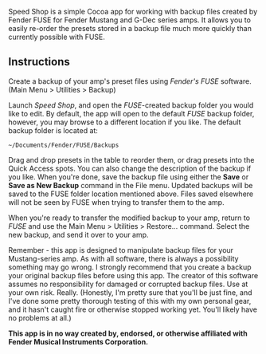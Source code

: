 Speed Shop is a simple Cocoa app for working with backup files created by Fender FUSE for Fender Mustang and G-Dec series amps. It allows you to easily re-order the presets stored in a backup file much more quickly than currently possible with FUSE.

Instructions
---------------

Create a backup of your amp's preset files using *Fender's FUSE* software. (Main Menu > Utilities > Backup)

Launch *Speed Shop*, and open the *FUSE*-created backup folder you would like to edit. By default, the app will open to the default *FUSE* backup folder, however, you may browse to a different location if you like. The default backup folder is located at:

```
~/Documents/Fender/FUSE/Backups
```

Drag and drop presets in the table to reorder them, or drag presets into the Quick Access spots. You can also change the description of the backup if you like. When you're done, save the backup file using either the **Save** or **Save as New Backup** command in the File menu. Updated backups will be saved to the FUSE folder location mentioned above. Files saved elsewhere will not be seen by FUSE when trying to transfer them to the amp.

When you're ready to transfer the modified backup to your amp, return to *FUSE* and use the Main Menu > Utilities > Restore... command. Select the new backup, and send it over to your amp.

Remember - this app is designed to manipulate backup files for your Mustang-series amp. As with all software, there is always a possibility something may go wrong. I strongly recommend that you create a backup your original backup files before using this app. The creator of this software assumes no responsibility for damaged or corrupted backup files. Use at your own risk. Really. (Honestly, I'm pretty sure that you'll be just fine, and I've done some pretty thorough testing of this with my own personal gear, and it hasn't caught fire or otherwise stopped working yet. You'll likely have no problems at all.)


**This app is in no way created by, endorsed, or otherwise affiliated with Fender Musical Instruments Corporation.**
